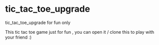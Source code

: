 # tic_tac_toe_upgrade
tic_tac_toe_upgrade for fun only

This tic tac toe game just for fun , you can open it / clone this to play with your friend :)
